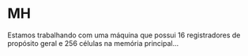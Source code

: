 # MH
Estamos trabalhando com uma máquina que possui 16 registradores de propósito geral e 256 células na memória principal...
